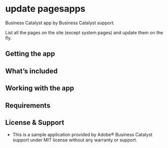 #  update pagesapps
Business Catalyst app by Business Catalyst support.

List all the pages on the site (except system pages) and update them on the fly.

## Getting the app

## What’s included

## Working with the app

## Requirements

## License & Support

+	This is a sample application provided by Adobe® Business Catalyst support under MIT license without any warranty or support.
